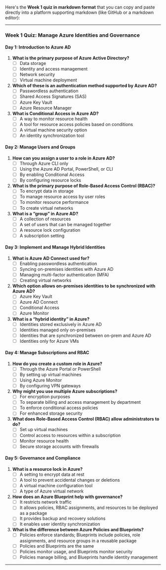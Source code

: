 Here's the **Week 1 quiz in markdown format** that you can copy and paste directly into a platform supporting markdown (like GitHub or a markdown editor):

---

### Week 1 Quiz: Manage Azure Identities and Governance

#### Day 1: Introduction to Azure AD
1. **What is the primary purpose of Azure Active Directory?**  
   - [ ] Data storage  
   - [ ] Identity and access management  
   - [ ] Network security  
   - [ ] Virtual machine deployment  

2. **Which of these is an authentication method supported by Azure AD?**  
   - [ ] Passwordless authentication  
   - [ ] Shared Access Signatures (SAS)  
   - [ ] Azure Key Vault  
   - [ ] Azure Resource Manager  

3. **What is Conditional Access in Azure AD?**  
   - [ ] A way to monitor resource health  
   - [ ] A tool for resource access policies based on conditions  
   - [ ] A virtual machine security option  
   - [ ] An identity synchronization tool  

#### Day 2: Manage Users and Groups
1. **How can you assign a user to a role in Azure AD?**  
   - [ ] Through Azure CLI only  
   - [ ] Using the Azure AD Portal, PowerShell, or CLI  
   - [ ] By enabling Conditional Access  
   - [ ] By configuring resource locks  

2. **What is the primary purpose of Role-Based Access Control (RBAC)?**  
   - [ ] To encrypt data in storage  
   - [ ] To manage resource access by user roles  
   - [ ] To monitor resource performance  
   - [ ] To create virtual networks  

3. **What is a “group” in Azure AD?**  
   - [ ] A collection of resources  
   - [ ] A set of users that can be managed together  
   - [ ] A resource lock configuration  
   - [ ] A subscription setting  

#### Day 3: Implement and Manage Hybrid Identities
1. **What is Azure AD Connect used for?**  
   - [ ] Enabling passwordless authentication  
   - [ ] Syncing on-premises identities with Azure AD  
   - [ ] Managing multi-factor authentication (MFA)  
   - [ ] Creating virtual networks  

2. **Which option allows on-premises identities to be synchronized with Azure AD?**  
   - [ ] Azure Key Vault  
   - [ ] Azure AD Connect  
   - [ ] Conditional Access  
   - [ ] Azure Monitor  

3. **What is a “hybrid identity” in Azure?**  
   - [ ] Identities stored exclusively in Azure AD  
   - [ ] Identities managed only on-premises  
   - [ ] Identities that are synchronized between on-prem and Azure AD  
   - [ ] Identities only for Azure VMs  

#### Day 4: Manage Subscriptions and RBAC
1. **How do you create a custom role in Azure?**  
   - [ ] Through the Azure Portal or PowerShell  
   - [ ] By setting up virtual machines  
   - [ ] Using Azure Monitor  
   - [ ] By configuring VPN gateways  

2. **Why might you use multiple Azure subscriptions?**  
   - [ ] For encryption purposes  
   - [ ] To separate billing and access management by department  
   - [ ] To enforce conditional access policies  
   - [ ] For enhanced storage security  

3. **What does Role-Based Access Control (RBAC) allow administrators to do?**  
   - [ ] Set up virtual machines  
   - [ ] Control access to resources within a subscription  
   - [ ] Monitor resource health  
   - [ ] Secure storage accounts with firewalls  

#### Day 5: Governance and Compliance
1. **What is a resource lock in Azure?**  
   - [ ] A setting to encrypt data at rest  
   - [ ] A tool to prevent accidental changes or deletions  
   - [ ] A virtual machine configuration tool  
   - [ ] A type of Azure virtual network  

2. **How does an Azure Blueprint help with governance?**  
   - [ ] It restricts network traffic  
   - [ ] It allows policies, RBAC assignments, and resources to be deployed as a package  
   - [ ] It provides backup and recovery solutions  
   - [ ] It enables user identity synchronization  

3. **What is the difference between Azure Policies and Blueprints?**  
   - [ ] Policies enforce standards; Blueprints include policies, role assignments, and resource groups in a reusable package  
   - [ ] Policies and Blueprints are the same  
   - [ ] Policies monitor usage, and Blueprints monitor security  
   - [ ] Policies manage billing, and Blueprints handle identity management  

---
